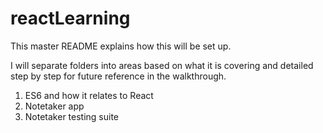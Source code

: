 # reactLearning

This master README explains how this will be set up.

I will separate folders into areas based on what it is covering and detailed step by step for future reference in the walkthrough.

1. ES6 and how it relates to React
2. Notetaker app
3. Notetaker testing suite
